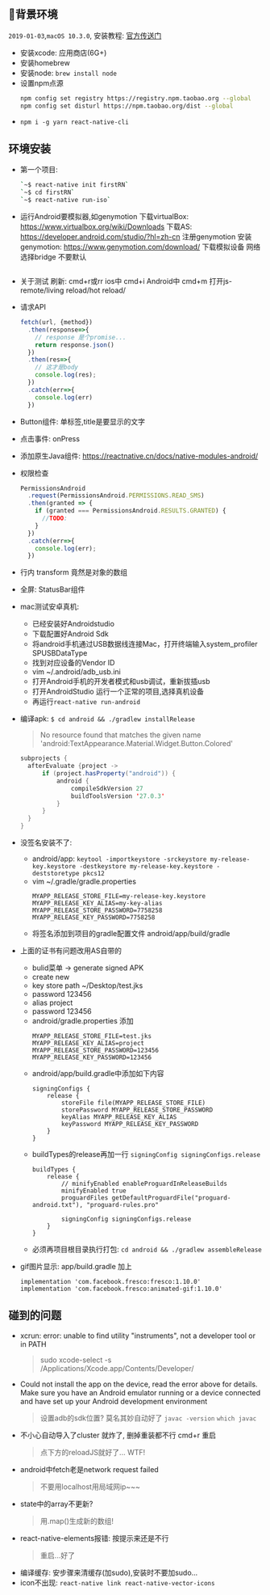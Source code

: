 
## 背景环境
`2019-01-03`,`macOS 10.3.0`, 
安装教程: [官方传送门](https://reactnative.cn/docs/getting-started.html)
- 安装xcode: 应用商店(6G+)
- 安装homebrew
- 安装node: `brew install node`
- 设置npm点源
  ```bash
  npm config set registry https://registry.npm.taobao.org --global
  npm config set disturl https://npm.taobao.org/dist --global
  ```
- `npm i -g yarn react-native-cli`

## 环境安装
- 第一个项目:
  ```bash
  `~$ react-native init firstRN`
  `~$ cd firstRN`
  `~$ react-native run-iso`
  ```
- 运行Android要模拟器,如genymotion
  下载virtualBox: https://www.virtualbox.org/wiki/Downloads
  下载AS: https://developer.android.com/studio/?hl=zh-cn
  注册genymotion
  安装genymotion: https://www.genymotion.com/download/
  下载模拟设备
  网络选择bridge 不要默认

  ```

  ```

- 关于测试
  刷新: cmd+r或rr
  ios中 cmd+i
  Android中 cmd+m 打开js-remote/living reload/hot reload/
- 请求API
  ```js
  fetch(url, {method})
    .then(response=>{
      // response 是个promise...
      return response.json()
    })
    .then(res=>{
      // 这才是body
      console.log(res);
    })
    .catch(err=>{
      console.log(err)
    })
  ```
- Button组件: 单标签,title是要显示的文字
- 点击事件: onPress
- 添加原生Java组件: https://reactnative.cn/docs/native-modules-android/
- 权限检查
  ```js
  PermissionsAndroid
    .request(PermissionsAndroid.PERMISSIONS.READ_SMS)
    .then(granted => {
      if (granted === PermissionsAndroid.RESULTS.GRANTED) {
        //TODO:
      }
    })
    .catch(err=>{
      console.log(err);
    })
  ```
- 行内 transform 竟然是对象的数组
- 全屏: StatusBar组件
- mac测试安卓真机: 
  - 已经安装好Androidstudio
  - 下载配置好Android Sdk
  - 将android手机通过USB数据线连接Mac，打开终端输入system_profiler SPUSBDataType
  - 找到对应设备的Vendor ID
  - vim ~/.android/adb_usb.ini
  - 打开Android手机的开发者模式和usb调试，重新拔插usb
  - 打开AndroidStudio 运行一个正常的项目,选择真机设备
  - 再运行`react-native run-android`
- 编译apk: `$ cd android && ./gradlew installRelease`
  > No resource found that matches the given name 'android:TextAppearance.Material.Widget.Button.Colored'
  ```java
  subprojects {
    afterEvaluate {project ->
        if (project.hasProperty("android")) {
            android {
                compileSdkVersion 27
                buildToolsVersion '27.0.3'
            }
        }
    }
  }
  ```
- 没签名安装不了: 
  - android/app: `keytool -importkeystore -srckeystore my-release-key.keystore -destkeystore my-release-key.keystore -deststoretype pkcs12`
  - vim ~/.gradle/gradle.properties
    ```
    MYAPP_RELEASE_STORE_FILE=my-release-key.keystore
    MYAPP_RELEASE_KEY_ALIAS=my-key-alias
    MYAPP_RELEASE_STORE_PASSWORD=7758258
    MYAPP_RELEASE_KEY_PASSWORD=7758258
    ```
  - 将签名添加到项目的gradle配置文件 android/app/build/gradle
- 上面的证书有问题改用AS自带的
  - bulid菜单 -> generate signed APK
  - create new 
  - key store path ~/Desktop/test.jks
  - password 123456
  - alias project
  - password 123456
  - android/gradle.properties 添加
    ```
    MYAPP_RELEASE_STORE_FILE=test.jks
    MYAPP_RELEASE_KEY_ALIAS=project
    MYAPP_RELEASE_STORE_PASSWORD=123456
    MYAPP_RELEASE_KEY_PASSWORD=123456
    ```
  - android/app/build.gradle中添加如下内容
    ```
    signingConfigs {
        release {
            storeFile file(MYAPP_RELEASE_STORE_FILE)
            storePassword MYAPP_RELEASE_STORE_PASSWORD
            keyAlias MYAPP_RELEASE_KEY_ALIAS
            keyPassword MYAPP_RELEASE_KEY_PASSWORD
        }
    }
    ```
  - buildTypes的release再加一行 `signingConfig signingConfigs.release`
    ```
    buildTypes {
        release {
            // minifyEnabled enableProguardInReleaseBuilds
            minifyEnabled true
            proguardFiles getDefaultProguardFile("proguard-android.txt"), "proguard-rules.pro"

            signingConfig signingConfigs.release
        }
    }
    ```
  - 必须再项目根目录执行打包: `cd android && ./gradlew assembleRelease`
- gif图片显示: app/build.gradle 加上
  ```
  implementation 'com.facebook.fresco:fresco:1.10.0'
  implementation 'com.facebook.fresco:animated-gif:1.10.0' 
  ```
## 碰到的问题
- xcrun: error: unable to find utility "instruments", not a developer tool or in PATH
    > sudo xcode-select -s /Applications/Xcode.app/Contents/Developer/
- Could not install the app on the device, read the error above for details.
Make sure you have an Android emulator running or a device connected and have
set up your Android development environment
  > 设置adb的sdk位置? 莫名其妙自动好了
  > `javac -version`
  > `which javac`
- 不小心自动导入了cluster 就炸了, 删掉重装都不行 cmd+r 重启
  > 点下方的reloadJS就好了... WTF!
- android中fetch老是network request failed
  > 不要用localhost用局域网ip~~~
- state中的array不更新?
  > 用.map()生成新的数组!
- react-native-elements报错: 按提示来还是不行
  > 重启...好了
- 编译缓存: 安步骤来清缓存(加sudo),安装时不要加sudo...
- icon不出现: `react-native link react-native-vector-icons`
